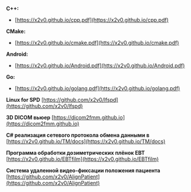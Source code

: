 **C++:**
- [https://x2v0.github.io/cpp.pdf](https://x2v0.github.io/cpp.pdf)

**CMake:**
- [https://x2v0.github.io/cmake.pdf](htts://x2v0.github.io/cmake.pdf)

**Android:**
- [https://x2v0.github.io/Android.pdf](htts://x2v0.github.io/Android.pdf)

**Go:**
- [https://x2v0.github.io/golang.pdf](htts://x2v0.github.io/golang.pdf)

**Linux for SPD**
[https://github.com/x2v0/lfspd](https://github.com/x2v0/lfspd)

**3D DICOM вьюер**
[https://dicom2fmm.github.io](https://dicom2fmm.github.io) 

**C# реализация сетевого протокола обмена данными в** 
[https://x2v0.github.io/TM/docs](https://x2v0.github.io/TM/docs)

**Программа обработки дозиметрических плёнок EBT**
[https://x2v0.github.io/EBTfilm](https://x2v0.github.io/EBTfilm)

**Система удаленной видео-фиксации положения пациента**
[https://github.com/x2v0/AlignPatient](https://github.com/x2v0/AlignPatient)


